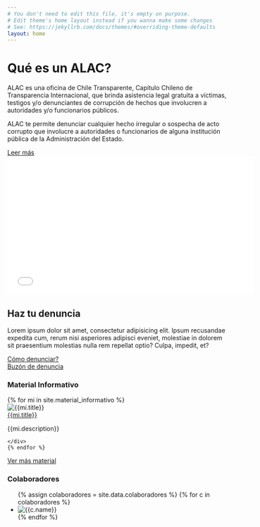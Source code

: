 ```yaml
---
# You don't need to edit this file, it's empty on purpose.
# Edit theme's home layout instead if you wanna make some changes
# See: https://jekyllrb.com/docs/themes/#overriding-theme-defaults
layout: home
---
```

<div id="main-section" class="container-fluid">
  <div class="row">
    <div class="col-md-6">
      <h1>Qué es un ALAC?</h1>
      <p>ALAC es una oficina de Chile Transparente, Capítulo Chileno de Transparencia Internacional, que brinda asistencia legal gratuita a víctimas, testigos y/o denunciantes de corrupción de hechos que involucren a autoridades y/o funcionarios públicos.</p>
      <p>ALAC te permite denunciar cualquier hecho irregular o sospecha de acto corrupto que involucre a autoridades o funcionarios de alguna institución pública de la Administración del Estado.</p>
      <a href="#" class="btn btn-main-section">Leer más</a>
    </div>
    <div class="col-md-6">
      <div class="embed-responsive embed-responsive-16by9">
        <iframe width="560" height="315" src="//www.youtube.com/embed/wNA1jl9Si2k" frameborder="0" allow="autoplay; encrypted-media" allowfullscreen></iframe>
      </div>
    </div>
  </div>
</div>

<div id="denuncialos" class="container-fluid">
  <div class="row">
    <div class="col-md-6 col-md-offset-3 text-center">
      <h2>Haz tu denuncia</h2>
      <p>Lorem ipsum dolor sit amet, consectetur adipisicing elit. Ipsum recusandae expedita cum, rerum nisi asperiores adipisci eveniet, molestiae in dolorem sit praesentium molestias nulla rem repellat optio? Culpa, impedit, et?</p>
    </div>
    <div class="col-md-2 col-md-offset-4">
      <a href="#" class="btn btn-como-denunciar">Cómo denunciar?</a>
    </div>
    <div class="col-md-2">
      <a href="//buzon.denunciacorrupcion.cl/#/" class="btn btn-denuncia">Buzón de denuncia</a>
    </div>
  </div>
</div>

<div id="material-informativo" class="container text-center">
  <h3>Material Informativo</h3>
  <div class="row">
    {% for mi in site.material_informativo %}
    <div class="col-md-4">
      <div class="panel panel-default">
        <div class="panel-heading">
          <img src="{% if mi.img_related %}{{mi.img_related}}{% else %}https://via.placeholder.com/1024x768{% endif %}" alt="{{mi.title}}" class="img-responsive">
        </div>
        <div class="panel-body">
          <a href="{% if mi.categories contains 'video' or mi.categories contains 'archivo' %}{{mi.share_url}}{% else %}{{mi.url}}{% endif %}"{% if mi.categories contains 'video' or mi.categories contains 'archivo' %} target="_blank"{% endif %}>{{mi.title}}</a>
          <p>{{mi.description}}</p>
        </div>
      </div>

    </div>
    {% endfor %}
  </div>
  <a href="#" class="btn btn-default">Ver más material</a>
</div>

<div id="colaboradores" class="container text-center">
  <h3>Colaboradores</h3>
  <ul class="list-inline row">
    {% assign colaboradores = site.data.colaboradores %}
    {% for c in colaboradores %}
    <li class="col-md-2"><img src="{{c.image}}" alt="{{c.name}}" class="img-responsive"></li>
    {% endfor %}
  </ul>
</div>